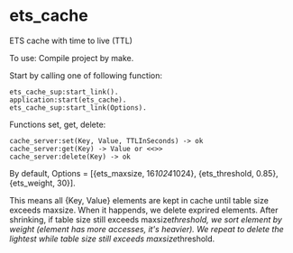 ets_cache
=========

ETS cache with time to live (TTL)

To use:
Compile project by make.

Start by calling one of following function:

	ets_cache_sup:start_link().
	application:start(ets_cache).
	ets_cache_sup:start_link(Options).

Functions set, get, delete:

	cache_server:set(Key, Value, TTLInSeconds) -> ok
	cache_server:get(Key) -> Value or <<>>
	cache_server:delete(Key) -> ok

By default,
Options = [{ets_maxsize, 16*1024*1024}, {ets_threshold, 0.85}, {ets_weight, 30}].

This means all {Key, Value} elements are kept in cache until table size exceeds maxsize.
When it happends, we delete exprired elements. After shrinking, if table size still exceeds maxsize*threshold, we sort element by weight (element has more accesses, it's heavier). We repeat to delete the lightest while table size still exceeds maxsize*threshold.
